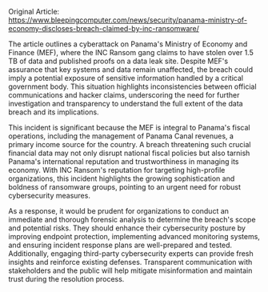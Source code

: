Original Article: https://www.bleepingcomputer.com/news/security/panama-ministry-of-economy-discloses-breach-claimed-by-inc-ransomware/

The article outlines a cyberattack on Panama's Ministry of Economy and Finance (MEF), where the INC Ransom gang claims to have stolen over 1.5 TB of data and published proofs on a data leak site. Despite MEF's assurance that key systems and data remain unaffected, the breach could imply a potential exposure of sensitive information handled by a critical government body. This situation highlights inconsistencies between official communications and hacker claims, underscoring the need for further investigation and transparency to understand the full extent of the data breach and its implications.

This incident is significant because the MEF is integral to Panama's fiscal operations, including the management of Panama Canal revenues, a primary income source for the country. A breach threatening such crucial financial data may not only disrupt national fiscal policies but also tarnish Panama's international reputation and trustworthiness in managing its economy. With INC Ransom's reputation for targeting high-profile organizations, this incident highlights the growing sophistication and boldness of ransomware groups, pointing to an urgent need for robust cybersecurity measures.

As a response, it would be prudent for organizations to conduct an immediate and thorough forensic analysis to determine the breach's scope and potential risks. They should enhance their cybersecurity posture by improving endpoint protection, implementing advanced monitoring systems, and ensuring incident response plans are well-prepared and tested. Additionally, engaging third-party cybersecurity experts can provide fresh insights and reinforce existing defenses. Transparent communication with stakeholders and the public will help mitigate misinformation and maintain trust during the resolution process.